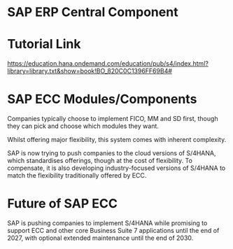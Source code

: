 # SAP ERP Central Component


# Tutorial Link
https://education.hana.ondemand.com/education/pub/s4/index.html?library=library.txt&show=book!BO_820C0C1396FF69B4#


# SAP ECC Modules/Components

Companies typically choose to implement FICO, MM and SD first, though they can pick and choose which modules they want. 

Whilst offering major flexibility, this system comes with inherent complexity.

SAP is now trying to push companies to the cloud versions of S/4HANA, which standardises offerings, though at the cost of flexibility. To compensate, it is also developing industry-focused versions of S/4HANA to match the flexibility traditionally offered by ECC. 


# Future of SAP ECC
SAP is pushing companies to implement S/4HANA while promising to support ECC and other core Business Suite 7 applications until the end of 2027, with optional extended maintenance until the end of 2030. 